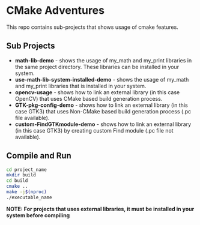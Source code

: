 # CMake Adventures

This repo contains sub-projects that shows usage of cmake features.

## Sub Projects

* **math-lib-demo** - shows the usage of my_math and my_print libraries in the same
		      project directory. These libraries can be installed in your system.
* **use-math-lib-system-installed-demo** - shows the usage of my_math and my_print libraries that is installed in your system.
* **opencv-usage** - shows how to link an external library (in this case OpenCV) that uses CMake based build generation process.
* **GTK-pkg-config-demo** - shows how to link an external library (in this case GTK3) that uses Non-CMake based build generation process (.pc file available).
* **custom-FindGTKmodule-demo** - shows how to link an external library (in this case GTK3) by creating custom Find module (.pc file not available).

## Compile and Run

```bash
cd project_name
mkdir build
cd build
cmake ..
make -j$(nproc)
./executable_name
```

**NOTE: For projects that uses external libraries, it must be installed in your system before compiling**
